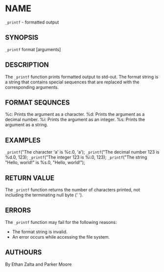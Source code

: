 # NAME

`_printf` - formatted output

## SYNOPSIS

`_printf` format [arguments]

## DESCRIPTION

The `_printf` function prints formatted output to std-out.
The format string is a string that contains special
sequences that are replaced with the corresponding arguments.

## FORMAT SEQUNCES

%c: Prints  the argument as a character.
%d: Prints the argument as a decimal number.
%i: Prints the argument as an integer.
%s: Prints the argument as a string.

## EXAMPLES

`_printf`("The character 'a' is %c.0, 'a');
`_printf`("The decimal number 123 is %d.0, 123);
`_printf`("The integer  123  is %i.0,  123);
`_printf`("The string "Hello, world!" is %s.0, "Hello, world!");

## RETURN VALUE

The `_printf` function returns the number  of  characters
printed, not including the terminating null byte (' ').

## ERRORS

The `_printf` function may fail for the following reasons:
* The format string is invalid.
* An error occurs while accessing the file system.

## AUTHOURS

By Ethan Zalta and Parker Moore

